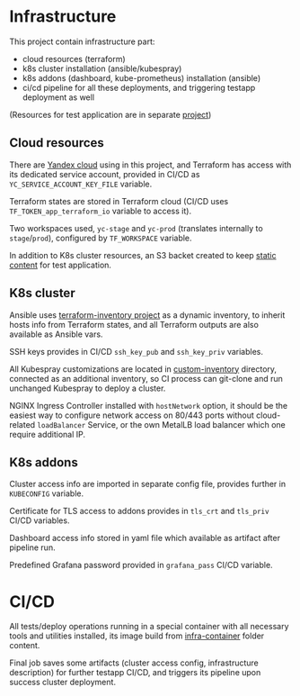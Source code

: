 # Infrastructure

This project contain infrastructure part:
- cloud resources (terraform)
- k8s cluster installation (ansible/kubespray)
- k8s addons (dashboard, kube-prometheus) installation (ansible)
- ci/cd pipeline for all these deployments, and triggering testapp deployment as well

(Resources for test application are in separate [project](https://github.com/Jekker600/diplom-testapp))


## Cloud resources
There are [Yandex cloud](https://cloud.yandex.ru) using in this project, and Terraform has access with its dedicated service account, provided in 
CI/CD as `YC_SERVICE_ACCOUNT_KEY_FILE` variable.

Terraform states are stored in Terraform cloud (CI/CD uses `TF_TOKEN_app_terraform_io` variable
to access it).

Two workspaces used, `yc-stage` and `yc-prod` (translates internally to `stage`/`prod`), configured by `TF_WORKSPACE` variable.

In addition to K8s cluster resources, an S3 backet created to keep [static content](cat.jpg) for test application.

## K8s cluster
Ansible uses [terraform-inventory project](https://github.com/adammck/terraform-inventory) as a dynamic inventory, to 
inherit hosts info from Terraform states, and all Terraform outputs are also available as Ansible vars.

SSH keys provides in CI/CD `ssh_key_pub` and `ssh_key_priv` variables.

All Kubespray customizations are located in [custom-inventory](custom-inventory) directory, connected as an additional inventory,
so CI process can git-clone and run unchanged Kubespray to deploy a cluster. 

NGINX Ingress Controller installed with `hostNetwork` option, it should be the easiest way to configure network access on 
80/443 ports without cloud-related `loadBalancer` Service, or the own MetalLB load balancer which one require additional IP.

## K8s addons
Cluster access info are imported in separate config file, provides further in `KUBECONFIG` variable.

Certificate for TLS access to addons provides in `tls_crt` and `tls_priv` CI/CD variables.

Dashboard access info stored in yaml file which available as artifact after pipeline run.

Predefined Grafana password provided in `grafana_pass` CI/CD variable.


# CI/CD
All tests/deploy operations running in a special container with all necessary tools and utilities installed, 
its image build from [infra-container](infra-container) folder content.

Final job saves some artifacts (cluster access config, infrastructure description) for further testapp CI/CD, and 
triggers its pipeline upon success cluster deployment. 
